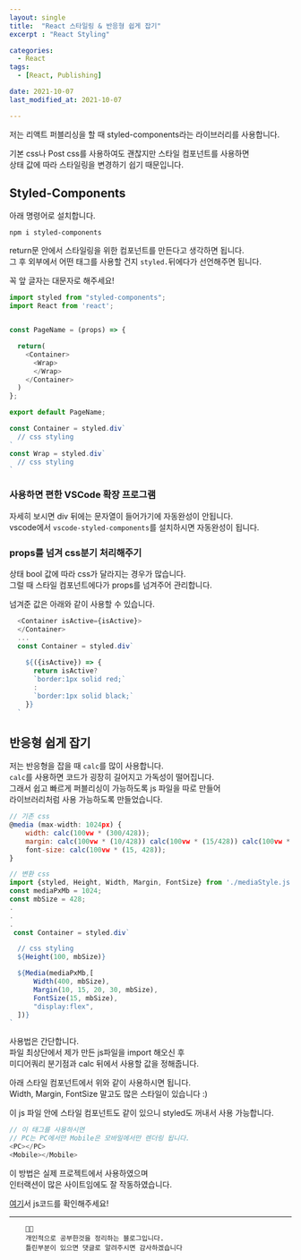 ```yaml
---
layout: single
title:  "React 스타일링 & 반응형 쉽게 잡기"
excerpt : "React Styling"

categories:
  - React
tags: 
  - [React, Publishing]

date: 2021-10-07
last_modified_at: 2021-10-07

---
```



저는 리액트 퍼블리싱을 할 때 styled-components라는 라이브러리를 사용합니다.        

기본 css나 Post css를 사용하여도 괜찮지만 스타일 컴포넌트를 사용하면        
상태 값에 따라 스타일링을 변경하기 쉽기 때문입니다.        


## Styled-Components
아래 명령어로 설치합니다.
```
npm i styled-components
```

return문 안에서 스타일링을 위한 컴포넌트를 만든다고 생각하면 됩니다.        
그 후 외부에서 어떤 태그를 사용할 건지 `styled.`뒤에다가 선언해주면 됩니다.        

꼭 앞 글자는 대문자로 해주세요!         

```javascript
import styled from "styled-components";
import React from 'react';


const PageName = (props) => {

  return(
    <Container>
      <Wrap>
      </Wrap>
    </Container>
  )
};

export default PageName;

const Container = styled.div`
  // css styling 
`
const Wrap = styled.div`
  // css styling 
`
```

### 사용하면 편한 VSCode 확장 프로그램
자세히 보시면 div 뒤에는 문자열이 들어가기에 자동완성이 안됩니다.        
vscode에서 `vscode-styled-components`를 설치하시면 자동완성이 됩니다.        


### props를 넘겨 css분기 처리해주기
상태 bool 값에 따라 css가 달라지는 경우가 많습니다.        
그럴 때 스타일 컴포넌트에다가 props를 넘겨주어 관리합니다.        

넘겨준 값은 아래와 같이 사용할 수 있습니다.        
```javascript
  <Container isActive={isActive}>
  </Container>
  ...
  const Container = styled.div`
    
    ${({isActive}) => {
      return isActive?
      `border:1px solid red;`
      :
      `border:1px solid black;`
    }}
  `
```


## 반응형 쉽게 잡기
저는 반응형을 잡을 때 `calc`를 많이 사용합니다.      
`calc`를 사용하면 코드가 굉장히 길어지고 가독성이 떨어집니다.      
그래서 쉽고 빠르게 퍼블리싱이 가능하도록 js 파일을 따로 만들어      
라이브러리처럼 사용 가능하도록 만들었습니다.      

```javascript
// 기존 css
@media (max-width: 1024px) {
    width: calc(100vw * (300/428));
    margin: calc(100vw * (10/428)) calc(100vw * (15/428)) calc(100vw * (20/428)) calc(100vw * (30/428));
    font-size: calc(100vw * (15, 428));
}

// 변환 css
import {styled, Height, Width, Margin, FontSize} from './mediaStyle.js';
const mediaPxMb = 1024;
const mbSize = 428;
.
.
.
 const Container = styled.div`

  // css styling 
  ${Height(100, mbSize)}

  ${Media(mediaPxMb,[
      Width(400, mbSize),
      Margin(10, 15, 20, 30, mbSize),
      FontSize(15, mbSize),
      "display:flex",
  ])}
`
```

사용법은 간단합니다.      
파일 최상단에서 제가 만든 js파일을 import 해오신 후       
미디어쿼리 분기점과 calc 뒤에서 사용할 값을 정해줍니다.      

아래 스타일 컴포넌트에서 위와 같이 사용하시면 됩니다.      
Width, Margin, FontSize 말고도 많은 스타일이 있습니다 :)      
      
이 js 파일 안에 스타일 컴포넌트도 같이 있으니 styled도 꺼내서 사용 가능합니다.      

```javascript
// 이 태그를 사용하시면
// PC는 PC에서만 Mobile은 모바일에서만 렌더링 됩니다.
<PC></PC>
<Mobile></Mobile>
```

이 방법은 실제 프로젝트에서 사용하였으며      
인터랙션이 많은 사이트임에도 잘 작동하였습니다.       


[여기](https://github.com/hellojaehyeok/For_Coding/blob/master/exampleCode/mediaStyle/mediaStyle.js)서 js코드를 확인해주세요! 






---


```
    🤔🤔
    개인적으로 공부한것을 정리하는 블로그입니다.
    틀린부분이 있으면 댓글로 알려주시면 감사하겠습니다
```
